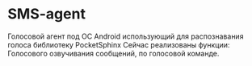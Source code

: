 # SMS-agent
 Голосовой агент под ОС Android использующий для распознавания голоса библиотеку PocketSphinx
 Сейчас реализованы функции:
 Голосового озвучивания сообщений, по голосовой команде.
